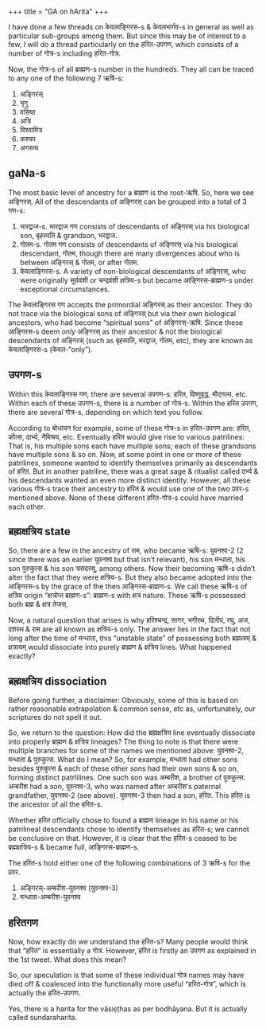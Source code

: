 +++
title = "GA on hArita"
+++

I have done a few threads on केवलाङ्गिरस-s & केवलभार्गव-s in general as well as particular sub-groups among them. But since this may be of interest to a few, I will do a thread particularly on the हरित-उपगण, which consists of a number of गोत्र-s including हरित-गोत्र. 

Now, the गोत्र-s of all ब्राह्मण-s number in the hundreds. They all can be traced to any one of the following 7 ऋषि-s:

1. अङ्गिरस्
2. भृगु
3. वसिष्ठ
4. अत्रि
5. विश्वामित्र
6. कश्यप
7. अगस्त्य

## gaNa-s
The most basic level of ancestry for a ब्राह्मण is the root-ऋषि. So, here we see अङ्गिरस्. All of the descendants of अङ्गिरस् can be grouped into a total of 3 गण-s:

1. भारद्वाज-s. भारद्वाज गण consists of descendants of अङ्गिरस् via his biological son, बृहस्पति & grandson, भरद्वाज.
2. गोतम-s. गोतम गण consists of descendants of अङ्गिरस् via his biological descendant, गोतम, though there are many divergences about who is between अङ्गिरस् & गोतम, or after गोतम.
3. केवलाङ्गिरस-s. A variety of non-biological descendants of अङ्गिरस्, who were originally सूर्यवंशी or चन्द्रवंशी क्षत्रिय-s but became आङ्गिरस-ब्राह्मण-s under exceptional circumstances. 

The केवलाङ्गिरस गण accepts the primordial अङ्गिरस् as their ancestor. They do not trace via the biological sons of अङ्गिरस् but via their own biological ancestors, who had become “spiritual sons” of अङ्गिरस्-ऋषि. Since these आङ्गिरस-s deem *only* अङ्गिरस् as their ancestor & not the biological descendants of अङ्गिरस् (such as बृहस्पति, भरद्वाज, गोतम, etc), they  are known as केवलाङ्गिरस-s (केवल-“only”).

## उपगण-s
Within this केवलाङ्गिरस गण, there are several उपगण-s: हरित, विष्णुवृद्ध, मौद्गल्य, etc. Within each of these उपगण-s, there is a number of गोत्र-s. Within the हरित उपगण, there are several गोत्र-s, depending on which text you follow.

According to बोधायन for example, some of these गोत्र-s in हरित-उपगण are: हरित, कौत्स, दार्भ्य, नैमिश्रय, etc. Eventually हरित would give rise to various patrilines: That is, his multiple sons each have multiple sons; each of these grandsons have multiple sons & so on. Now, at some point in one or more of these patrilines, someone wanted to identify themselves primarily as descendants of हरित. But in another patriline, there was a great sage & ritualist called दर्भ्य & his descendants wanted an even more distinct identity. However, all these various गोत्र-s trace their ancestry to हरित & would use one of the two प्रवर-s mentioned above. None of these different हरित-गोत्र-s could have married each other.

## ब्रह्मक्षत्रिय state
So, there are a few in the ancestry of राम, who became ऋषि-s: युवनश्व-2 (2 since there was an earlier युवनश्व but that isn’t relevant), his son मन्धाता, his son पुरुकुत्स & his son त्रसदस्यु, among others. Now their becoming ऋषि-s didn’t alter the fact that they were क्षत्रिय-s. But they also became adopted into the आङ्गिरस-s by the grace of the then आङ्गिरस-ब्राह्मण-s. We call these ऋषि-s of क्षत्रिय origin “क्षत्रोप्त ब्राह्मण-s”: ब्राह्मण-s with क्षत्र nature. These ऋषि-s possessed both ब्रह्म & क्षत्र तेजस्. 

Now, a natural question that arises is why हरिश्चन्द्र, सागर, भगीरथ, दिलीप, रघु, अज, दशरथ & राम are all known as क्षत्रिय-s only. The answer lies in the fact that not long after the time of मन्धाता, this “unstable state” of possessing both ब्रह्मत्वम् & क्षत्रत्वम् would dissociate into purely ब्राह्मण & क्षत्रिय lines. What happened exactly?

## ब्रह्मक्षत्रिय dissociation
Before going further, a disclaimer: Obviously, some of this is based on rather reasonable extrapolation & common sense, etc as, unfortunately, our scriptures do not spell it out.

So, we return to the question: How did the ब्रह्मक्षत्रिय line eventually dissociate into properly ब्राह्मण & क्षत्रिय lineages? The thing to note is that there were multiple branches for some of the names we mentioned above: युवनश्व-2, मन्धाता & पुरुकुत्स. What do I mean? So, for example, मन्धाता had other sons besides पुरुकुत्स & each of these other sons had their own sons & so on, forming distinct patrlilines. One such son was अम्बरीश, a brother of पुरुकुत्स. अम्बरीश had a son, युवनश्व-3, who was named after अम्बरीश’s paternal grandfather, युवनश्व-2 (see above). युवनश्व-3 then had a son, हरित. This हरित is the ancestor of all the हरित-s.

Whether हरित officially chose to found a ब्राह्मण lineage in his name or his patrilineal descendants chose to identify themselves as हरित-s; we cannot be conclusive on that. However, it is clear that the हरित-s ceased to be ब्रह्मक्षत्रिय-s & became full, आङ्गिरस-ब्राह्मण-s.

The हरित-s hold either one of the following combinations of 3 ऋषि-s for the प्रवर.

1. अङ्गिरस्-अम्बरीश-युवनश्व (युवनश्व-3)
2. मन्धाता-अम्बरीश-युवनश्व

## हरितगण
Now, how exactly do we understand the हरित-s? Many people would think that “हरित” is essentially a गोत्र. However, हरित is firstly an उपगण as explained in the 1st tweet. What does this mean?

So, our speculation is that some of these individual गोत्र names may have died off & coalesced into the functionally more useful “हरित-गोत्र”, which is actually the हरित-उपगण.  

Yes, there is a harita for the vāsiṣṭhas as per bodhāyana. But it is actually called sundaraharita. 